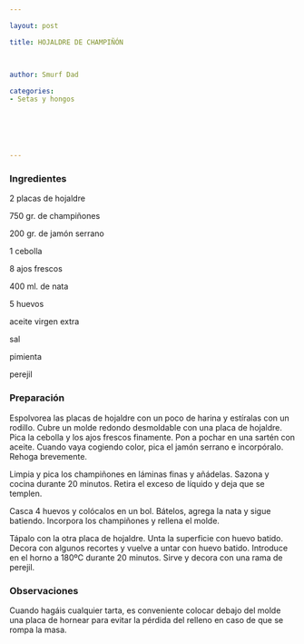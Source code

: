 ```yaml
---

layout: post

title: HOJALDRE DE CHAMPIÑÓN



author: Smurf Dad

categories:
- Setas y hongos






---
```


<h3>Ingredientes</h3>

2 placas de hojaldre

750 gr. de champiñones

200 gr. de jamón serrano

1 cebolla

8 ajos frescos

400 ml. de nata

5 huevos

aceite virgen extra

sal

pimienta

perejil

<h3>Preparación</h3>

Espolvorea las placas de hojaldre con un poco de harina y estíralas con un rodillo. Cubre un molde redondo desmoldable con una placa de hojaldre. Pica la cebolla y los ajos frescos finamente. Pon a pochar en una sartén con aceite. Cuando vaya cogiendo color, pica el jamón serrano e incorpóralo. Rehoga brevemente.

Limpia y pica los champiñones en láminas finas y añádelas. Sazona y cocina durante 20 minutos. Retira el exceso de líquido y deja que se templen.

Casca 4 huevos y colócalos en un bol. Bátelos, agrega la nata y sigue batiendo. Incorpora los champiñones y rellena el molde.

Tápalo con la otra placa de hojaldre. Unta la superficie con huevo batido. Decora con algunos recortes y vuelve a untar con huevo batido. Introduce en el horno a 180ºC durante 20 minutos. Sirve y decora con una rama de perejil.

<h3>Observaciones</h3>

Cuando hagáis cualquier tarta, es conveniente colocar debajo del molde una placa de hornear para evitar la pérdida del relleno en caso de que se rompa la masa.